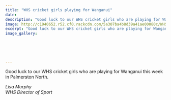 ```yaml
---
title: "WHS cricket girls playing for Wanganui"
date: 
description: "Good luck to our WHS cricket girls who are playing for Wanganui this week in Palmerston North."
image: http://c1940652.r52.cf0.rackcdn.com/5a307ba4b8d39a41ae00080c/WHS-cricket-girls-playing-for-WU-dec-2017.jpg
excerpt: "Good luck to our WHS cricket girls who are playing for Wanganui this week in Palmerston North."
image_gallery:
    
    
    
    
    
---
```


<p><span>Good luck to our WHS cricket girls who are playing for Wanganui this week in Palmerston North.</span></p>
<p><em>Lisa Murphy<br />WHS Director of Sport</em></p>

